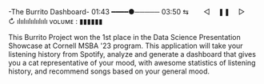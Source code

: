 -The Burrito Dashboard-
01:43 ━━━━●───── 03:50
⇆ㅤ ㅤ◁ㅤ ❚❚ ㅤ▷ ㅤㅤ↻﻿
ılıılıılıılıılıılı
ᴠᴏʟᴜᴍᴇ : ▮▮▮▮▮▮

This Burrito Project won the 1st place in the Data Science Presentation Showcase at Cornell MSBA '23 program. This application will take your listening history from Spotify, analyze and generate a dashboard that gives you a cat representative of your mood, with awesome statistics of listening history, and recommend songs based on your general mood.
